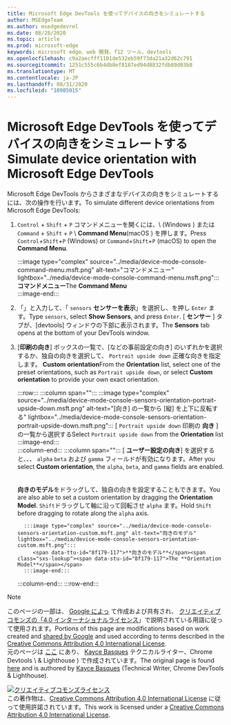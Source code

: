 ```yaml
---
title: Microsoft Edge DevTools を使ってデバイスの向きをシミュレートする
author: MSEdgeTeam
ms.author: msedgedevrel
ms.date: 08/28/2020
ms.topic: article
ms.prod: microsoft-edge
keywords: microsoft edge、web 開発、f12 ツール、devtools
ms.openlocfilehash: c9a2aecfff1101de532eb59f73da21a32d62c791
ms.sourcegitcommit: 1251c555c6b4db8ef8187ed94d8832fdb89d03b8
ms.translationtype: MT
ms.contentlocale: ja-JP
ms.lasthandoff: 08/31/2020
ms.locfileid: "10985015"
---
```

<!-- Copyright Kayce Basques 

   Licensed under the Apache License, Version 2.0 (the "License");
   you may not use this file except in compliance with the License.
   You may obtain a copy of the License at

       https://www.apache.org/licenses/LICENSE-2.0

   Unless required by applicable law or agreed to in writing, software
   distributed under the License is distributed on an "AS IS" BASIS,
   WITHOUT WARRANTIES OR CONDITIONS OF ANY KIND, either express or implied.
   See the License for the specific language governing permissions and
   limitations under the License.  -->





# <span data-ttu-id="8f179-103">Microsoft Edge DevTools を使ってデバイスの向きをシミュレートする</span><span class="sxs-lookup"><span data-stu-id="8f179-103">Simulate device orientation with Microsoft Edge DevTools</span></span>   



<span data-ttu-id="8f179-104">Microsoft Edge DevTools からさまざまなデバイスの向きをシミュレートするには、次の操作を行います。</span><span class="sxs-lookup"><span data-stu-id="8f179-104">To simulate different device orientations from Microsoft Edge DevTools:</span></span>  

<!--todo: update device orientation section when available -->  

1.  <span data-ttu-id="8f179-105">`Control` + `Shift` + `P` コマンドメニューを開くには、\ (Windows \) または `Command` + `Shift` + `P` \ **Command Menu**(macOS \) を押します。</span><span class="sxs-lookup"><span data-stu-id="8f179-105">Press `Control`+`Shift`+`P` \(Windows\) or `Command`+`Shift`+`P` \(macOS\) to open the **Command Menu**.</span></span>  
    
    :::image type="complex" source="../media/device-mode-console-command-menu.msft.png" alt-text="コマンドメニュー" lightbox="../media/device-mode-console-command-menu.msft.png":::
       <span data-ttu-id="8f179-107">**コマンドメニュー**</span><span class="sxs-lookup"><span data-stu-id="8f179-107">The **Command Menu**</span></span>  
    :::image-end:::  
    
1.  <span data-ttu-id="8f179-108">「」と入力して、「 `sensors` **センサーを表示**」を選択し、を押し `Enter` ます。</span><span class="sxs-lookup"><span data-stu-id="8f179-108">Type `sensors`, select **Show Sensors**, and press `Enter`.</span></span>  <span data-ttu-id="8f179-109">[ **センサー** ] タブが、[devtools] ウィンドウの下部に表示されます。</span><span class="sxs-lookup"><span data-stu-id="8f179-109">The **Sensors** tab opens at the bottom of your DevTools window.</span></span>  
1.  <span data-ttu-id="8f179-110">[**印刷の向き**] ボックスの一覧で、[などの事前設定の向き] のいずれかを選択するか、独自の向きを選択して、 `Portrait upside down` 正確な向きを指定します。 **Custom orientation**</span><span class="sxs-lookup"><span data-stu-id="8f179-110">From the **Orientation** list, select one of the preset orientations, such as `Portrait upside down`, or select **Custom orientation** to provide your own exact orientation.</span></span>  
    
    :::row:::
       :::column span="":::
          :::image type="complex" source="../media/device-mode-console-sensors-orientation-portrait-upside-down.msft.png" alt-text="[向き] の一覧から [縦] を上下に反転する" lightbox="../media/device-mode-console-sensors-orientation-portrait-upside-down.msft.png":::
             <span data-ttu-id="8f179-112">[ `Portrait upside down` 印刷の **向き** ] の一覧から選択する</span><span class="sxs-lookup"><span data-stu-id="8f179-112">Select `Portrait upside down` from the **Orientation** list</span></span>  
          :::image-end:::  
       :::column-end:::
       :::column span="":::
          <span data-ttu-id="8f179-113">[ **ユーザー設定の向き**] を選択すると、、、 `alpha` `beta` および `gamma` フィールドが有効になります。</span><span class="sxs-lookup"><span data-stu-id="8f179-113">After you select **Custom orientation**, the `alpha`, `beta`, and `gamma` fields are enabled.</span></span>  
          <!--See [Alpha][alpha], [Beta][beta], and [Gamma][gamma] to understand how these axes work.  -->  
          <!--todo: update links to alpha, beta, and gamma section when available -->  
          <span data-ttu-id="8f179-114">**向きのモデル**をドラッグして、独自の向きを設定することもできます。</span><span class="sxs-lookup"><span data-stu-id="8f179-114">You are also able to set a custom orientation by dragging the **Orientation Model**.</span></span>  <span data-ttu-id="8f179-115">`Shift`ドラッグして軸に沿って回転させ `alpha` ます。</span><span class="sxs-lookup"><span data-stu-id="8f179-115">Hold `Shift` before dragging to rotate along the `alpha` axis.</span></span>  
          
          :::image type="complex" source="../media/device-mode-console-sensors-orientation-custom.msft.png" alt-text="向きのモデル" lightbox="../media/device-mode-console-sensors-orientation-custom.msft.png":::
             <span data-ttu-id="8f179-117">**向きのモデル**</span><span class="sxs-lookup"><span data-stu-id="8f179-117">The **Orientation Model**</span></span>  
          :::image-end:::  
       :::column-end:::
    :::row-end:::
    
<!--  
## Feedback 


-->  

<!-- links -->  

<!--[WebFundamentasNativeHardwareDeviceOrientationIndex]: /web/fundamentals/native-hardware/device-orientation/index "Device Orientation \& Motion"  -->  
<!--[WebFundamentasNativeHardwareDeviceOrientationIndexAlpha]: /web/fundamentals/native-hardware/device-orientation/index#alpha "Alpha - Device Orientation \& Motion"  -->  
<!--[WebFundamentasNativeHardwareDeviceOrientationIndexBeta]: /web/fundamentals/native-hardware/device-orientation/index#beta "Beta - Device Orientation \& Motion"  -->  
<!--[WebFundamentasNativeHardwareDeviceOrientationIndexGamma]: /web/fundamentals/native-hardware/device-orientation/index#gamma "Gamma - Device Orientation \& Motion"  -->  

> [!NOTE]
> <span data-ttu-id="8f179-118">このページの一部は、 [Google によっ][GoogleSitePolicies] て作成および共有され、 [クリエイティブコモンズの「4.0 インターナショナルライセンス][CCA4IL]」で説明されている用語に従って使用されます。</span><span class="sxs-lookup"><span data-stu-id="8f179-118">Portions of this page are modifications based on work created and [shared by Google][GoogleSitePolicies] and used according to terms described in the [Creative Commons Attribution 4.0 International License][CCA4IL].</span></span>  
> <span data-ttu-id="8f179-119">元のページは [ここ](https://developers.google.com/web/tools/chrome-devtools/device-mode/orientation) にあり、 [Kayce Basques][KayceBasques] テクニカルライター、Chrome Devtools \ & Lighthouse \) で作成されています。</span><span class="sxs-lookup"><span data-stu-id="8f179-119">The original page is found [here](https://developers.google.com/web/tools/chrome-devtools/device-mode/orientation) and is authored by [Kayce Basques][KayceBasques] \(Technical Writer, Chrome DevTools \& Lighthouse\).</span></span>  

[![クリエイティブコモンズライセンス][CCby4Image]][CCA4IL]  
<span data-ttu-id="8f179-121">この著作物は、[Creative Commons Attribution 4.0 International License][CCA4IL] に従って使用許諾されています。</span><span class="sxs-lookup"><span data-stu-id="8f179-121">This work is licensed under a [Creative Commons Attribution 4.0 International License][CCA4IL].</span></span>  

[CCA4IL]: https://creativecommons.org/licenses/by/4.0  
[CCby4Image]: https://i.creativecommons.org/l/by/4.0/88x31.png  
[GoogleSitePolicies]: https://developers.google.com/terms/site-policies  
[KayceBasques]: https://developers.google.com/web/resources/contributors/kaycebasques  
